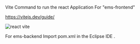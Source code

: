 Vite Command to run the react Application
For "ems-frontend" 

https://vitejs.dev/guide/


![react vite](https://github.com/rehankhan28/SpringBoot-ReactJS/assets/27416197/3fa18852-087d-4d9b-815b-8c855b4684ae)



For ems-backend Import pom.xml in the Eclipse IDE .
